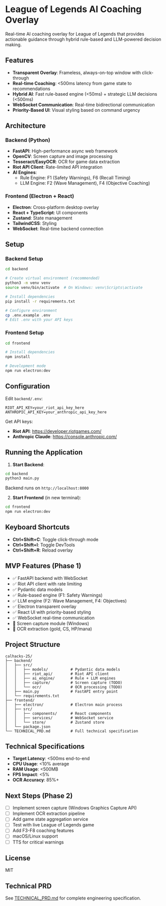 # League of Legends AI Coaching Overlay

Real-time AI coaching overlay for League of Legends that provides actionable guidance through hybrid rule-based and LLM-powered decision making.

## Features

- **Transparent Overlay**: Frameless, always-on-top window with click-through
- **Real-time Coaching**: <500ms latency from game state to recommendations
- **Hybrid AI**: Fast rule-based engine (<50ms) + strategic LLM decisions (<500ms)
- **WebSocket Communication**: Real-time bidirectional communication
- **Priority-Based UI**: Visual styling based on command urgency

## Architecture

### Backend (Python)
- **FastAPI**: High-performance async web framework
- **OpenCV**: Screen capture and image processing
- **Tesseract/EasyOCR**: OCR for game data extraction
- **Riot API Client**: Rate-limited API integration
- **AI Engines**:
  - Rule Engine: F1 (Safety Warnings), F6 (Recall Timing)
  - LLM Engine: F2 (Wave Management), F4 (Objective Coaching)

### Frontend (Electron + React)
- **Electron**: Cross-platform desktop overlay
- **React + TypeScript**: UI components
- **Zustand**: State management
- **TailwindCSS**: Styling
- **WebSocket**: Real-time backend connection

## Setup

### Backend Setup

```bash
cd backend

# Create virtual environment (recommended)
python3 -m venv venv
source venv/bin/activate  # On Windows: venv\Scripts\activate

# Install dependencies
pip install -r requirements.txt

# Configure environment
cp .env.example .env
# Edit .env with your API keys
```

### Frontend Setup

```bash
cd frontend

# Install dependencies
npm install

# Development mode
npm run electron:dev
```

## Configuration

Edit `backend/.env`:

```env
RIOT_API_KEY=your_riot_api_key_here
ANTHROPIC_API_KEY=your_anthropic_api_key_here
```

Get API keys:
- **Riot API**: https://developer.riotgames.com/
- **Anthropic Claude**: https://console.anthropic.com/

## Running the Application

1. **Start Backend**:
```bash
cd backend
python3 main.py
```
Backend runs on `http://localhost:8000`

2. **Start Frontend** (in new terminal):
```bash
cd frontend
npm run electron:dev
```

## Keyboard Shortcuts

- **Ctrl+Shift+C**: Toggle click-through mode
- **Ctrl+Shift+I**: Toggle DevTools
- **Ctrl+Shift+R**: Reload overlay

## MVP Features (Phase 1)

- ✅ FastAPI backend with WebSocket
- ✅ Riot API client with rate limiting
- ✅ Pydantic data models
- ✅ Rule-based engine (F1: Safety Warnings)
- ✅ LLM engine (F2: Wave Management, F4: Objectives)
- ✅ Electron transparent overlay
- ✅ React UI with priority-based styling
- ✅ WebSocket real-time communication
- 🚧 Screen capture module (Windows)
- 🚧 OCR extraction (gold, CS, HP/mana)

## Project Structure

```
calhacks-25/
├── backend/
│   ├── src/
│   │   ├── models/          # Pydantic data models
│   │   ├── riot_api/        # Riot API client
│   │   ├── ai_engine/       # Rule + LLM engines
│   │   ├── capture/         # Screen capture (TODO)
│   │   └── ocr/             # OCR processing (TODO)
│   ├── main.py              # FastAPI entry point
│   └── requirements.txt
├── frontend/
│   ├── electron/            # Electron main process
│   ├── src/
│   │   ├── components/      # React components
│   │   ├── services/        # WebSocket service
│   │   └── store/           # Zustand store
│   └── package.json
└── TECHNICAL_PRD.md         # Full technical specification
```

## Technical Specifications

- **Target Latency**: <500ms end-to-end
- **CPU Usage**: <10% average
- **RAM Usage**: <500MB
- **FPS Impact**: <5%
- **OCR Accuracy**: 85%+

## Next Steps (Phase 2)

- [ ] Implement screen capture (Windows Graphics Capture API)
- [ ] Implement OCR extraction pipeline
- [ ] Add game state aggregation service
- [ ] Test with live League of Legends game
- [ ] Add F3-F8 coaching features
- [ ] macOS/Linux support
- [ ] TTS for critical warnings

## License

MIT

## Technical PRD

See [TECHNICAL_PRD.md](./TECHNICAL_PRD.md) for complete engineering specification.
